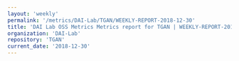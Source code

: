 ```yaml
---
layout: 'weekly'
permalink: '/metrics/DAI-Lab/TGAN/WEEKLY-REPORT-2018-12-30'
title: 'DAI Lab OSS Metrics Metrics report for TGAN | WEEKLY-REPORT-2018-12-30'
organization: 'DAI-Lab'
repository: 'TGAN'
current_date: '2018-12-30'
---
```

